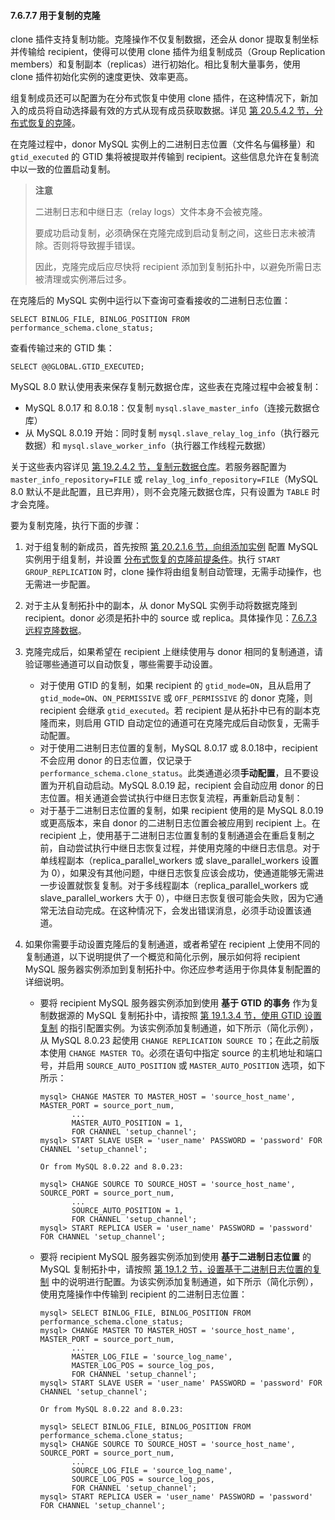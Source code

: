 #### 7.6.7.7 用于复制的克隆

clone 插件支持复制功能。克隆操作不仅复制数据，还会从 donor 提取复制坐标并传输给 recipient，使得可以使用 clone 插件为组复制成员（Group Replication members）和复制副本（replicas）进行初始化。相比复制大量事务，使用 clone 插件初始化实例的速度更快、效率更高。

组复制成员还可以配置为在分布式恢复中使用 clone 插件，在这种情况下，新加入的成员将自动选择最有效的方式从现有成员获取数据。详见 [第 20.5.4.2 节，分布式恢复的克隆](#20-5-4-2-cloning-for-distributed-recovery)。

在克隆过程中，donor MySQL 实例上的二进制日志位置（文件名与偏移量）和 `gtid_executed` 的 GTID 集将被提取并传输到 recipient。这些信息允许在复制流中以一致的位置启动复制。

> **注意**
>
> 二进制日志和中继日志（relay logs）文件本身不会被克隆。
>
> 要成功启动复制，必须确保在克隆完成到启动复制之间，这些日志未被清除。否则将导致握手错误。
>
> 因此，克隆完成后应尽快将 recipient 添加到复制拓扑中，以避免所需日志被清理或实例滞后过多。

在克隆后的 MySQL 实例中运行以下查询可查看接收的二进制日志位置：

```
SELECT BINLOG_FILE, BINLOG_POSITION FROM performance_schema.clone_status;
```

查看传输过来的 GTID 集：

```
SELECT @@GLOBAL.GTID_EXECUTED;
```

MySQL 8.0 默认使用表来保存复制元数据仓库，这些表在克隆过程中会被复制：

- MySQL 8.0.17 和 8.0.18：仅复制 `mysql.slave_master_info`（连接元数据仓库）
- 从 MySQL 8.0.19 开始：同时复制 `mysql.slave_relay_log_info`（执行器元数据）和 `mysql.slave_worker_info`（执行器工作线程元数据）

关于这些表内容详见 [第 19.2.4.2 节，复制元数据仓库](#19-2-4-2-replication-metadata-repositories)。若服务器配置为 `master_info_repository=FILE` 或 `relay_log_info_repository=FILE`（MySQL 8.0 默认不是此配置，且已弃用），则不会克隆元数据仓库，只有设置为 `TABLE` 时才会克隆。

要为复制克隆，执行下面的步骤：

1. 对于组复制的新成员，首先按照 [第 20.2.1.6 节，向组添加实例](#20-2-1-6-adding-instances-to-the-group) 配置 MySQL 实例用于组复制，并设置 [分布式恢复的克隆前提条件](#20-5-4-2-cloning-for-distributed-recovery)。执行 `START GROUP_REPLICATION` 时，clone 操作将由组复制自动管理，无需手动操作，也无需进一步配置。

2. 对于主从复制拓扑中的副本，从 donor MySQL 实例手动将数据克隆到 recipient。donor 必须是拓扑中的 source 或 replica。具体操作见：[7.6.7.3 远程克隆数据](#7-6-7-3-cloning-remote-data)。

3. 克隆完成后，如果希望在 recipient 上继续使用与 donor 相同的复制通道，请验证哪些通道可以自动恢复，哪些需要手动设置。

   - 对于使用 GTID 的复制，如果 recipient 的 `gtid_mode=ON`，且从启用了 `gtid_mode=ON`、`ON_PERMISSIVE` 或 `OFF_PERMISSIVE` 的 donor 克隆，则 recipient 会继承 `gtid_executed`。若 recipient 是从拓扑中已有的副本克隆而来，则启用 GTID 自动定位的通道可在克隆完成后自动恢复，无需手动配置。
   - 对于使用二进制日志位置的复制，MySQL 8.0.17 或 8.0.18中，recipient 不会应用 donor 的日志位置，仅记录于 `performance_schema.clone_status`。此类通道必须**手动配置**，且不要设置为开机自动启动。MySQL 8.0.19 起，recipient 会自动应用 donor 的日志位置。相关通道会尝试执行中继日志恢复流程，再重新启动复制：
   - 对于基于二进制日志位置的复制，如果 recipient 使用的是 MySQL 8.0.19 或更高版本，来自 donor 的二进制日志位置会被应用到 recipient 上。在 recipient 上，使用基于二进制日志位置复制的复制通道会在重启复制之前，自动尝试执行中继日志恢复过程，并使用克隆的中继日志信息。对于单线程副本（replica_parallel_workers 或 slave_parallel_workers 设置为 0），如果没有其他问题，中继日志恢复应该会成功，使通道能够无需进一步设置就恢复复制。对于多线程副本（replica_parallel_workers 或 slave_parallel_workers 大于 0），中继日志恢复很可能会失败，因为它通常无法自动完成。在这种情况下，会发出错误消息，必须手动设置该通道。

4. 如果你需要手动设置克隆后的复制通道，或者希望在 recipient 上使用不同的复制通道，以下说明提供了一个概览和简化示例，展示如何将 recipient MySQL 服务器实例添加到复制拓扑中。你还应参考适用于你具体复制配置的详细说明。

   - 要将 recipient MySQL 服务器实例添加到使用 **基于 GTID 的事务** 作为复制数据源的 MySQL 复制拓扑中，请按照 [第 19.1.3.4 节，使用 GTID 设置复制](#19-1-3-4-setting-up-replication-using-gtids) 的指引配置实例。为该实例添加复制通道，如下所示（简化示例），从 MySQL 8.0.23 起使用 `CHANGE REPLICATION SOURCE TO`；在此之前版本使用 `CHANGE MASTER TO`。必须在语句中指定 source 的主机地址和端口号，并启用 `SOURCE_AUTO_POSITION` 或 `MASTER_AUTO_POSITION` 选项，如下所示：

     ```mysql
     mysql> CHANGE MASTER TO MASTER_HOST = 'source_host_name', MASTER_PORT = source_port_num,
            ...
            MASTER_AUTO_POSITION = 1,
            FOR CHANNEL 'setup_channel';
     mysql> START SLAVE USER = 'user_name' PASSWORD = 'password' FOR CHANNEL 'setup_channel';
     
     Or from MySQL 8.0.22 and 8.0.23:
     
     mysql> CHANGE SOURCE TO SOURCE_HOST = 'source_host_name', SOURCE_PORT = source_port_num,
            ...
            SOURCE_AUTO_POSITION = 1,
            FOR CHANNEL 'setup_channel';
     mysql> START REPLICA USER = 'user_name' PASSWORD = 'password' FOR CHANNEL 'setup_channel';
     ```

   - 要将 recipient MySQL 服务器实例添加到使用 **基于二进制日志位置** 的 MySQL 复制拓扑中，请按照 [第 19.1.2 节，设置基于二进制日志位置的复制](#19-1-2-setting-up-binary-log-file-position-based-replication) 中的说明进行配置。为该实例添加复制通道，如下所示（简化示例），使用克隆操作中传输到 recipient 的二进制日志位置：

     ```mysql
     mysql> SELECT BINLOG_FILE, BINLOG_POSITION FROM performance_schema.clone_status;
     mysql> CHANGE MASTER TO MASTER_HOST = 'source_host_name', MASTER_PORT = source_port_num,
            ...
            MASTER_LOG_FILE = 'source_log_name',
            MASTER_LOG_POS = source_log_pos,
            FOR CHANNEL 'setup_channel';
     mysql> START SLAVE USER = 'user_name' PASSWORD = 'password' FOR CHANNEL 'setup_channel';
     
     Or from MySQL 8.0.22 and 8.0.23:
     
     mysql> SELECT BINLOG_FILE, BINLOG_POSITION FROM performance_schema.clone_status;
     mysql> CHANGE SOURCE TO SOURCE_HOST = 'source_host_name', SOURCE_PORT = source_port_num,
            ...
            SOURCE_LOG_FILE = 'source_log_name',
            SOURCE_LOG_POS = source_log_pos,
            FOR CHANNEL 'setup_channel';
     mysql> START REPLICA USER = 'user_name' PASSWORD = 'password' FOR CHANNEL 'setup_channel';
     ```

     